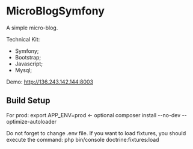 # MicroBlogSymfony
A simple micro-blog.

Technical Kit:
+ Symfony;
+ Bootstrap;
+ Javascript;
+ Mysql;

Demo: http://136.243.142.144:8003

## Build Setup
For prod:
export APP_ENV=prod <- optional
composer install --no-dev --optimize-autoloader

Do not forget to change .env file.
If you want to load fixtures, you should execute the command:
php bin/console doctrine:fixtures:load